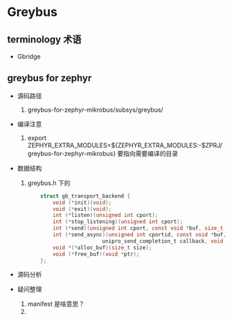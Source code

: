 # Greybus


## terminology 术语
* Gbridge
    

## greybus for zephyr 
* 源码路径
    1. greybus-for-zephyr-mikrobus/subsys/greybus/

* 编译注意
    1. export ZEPHYR_EXTRA_MODULES=${ZEPHYR_EXTRA_MODULES:-$ZPRJ/greybus-for-zephyr-mikrobus} 要指向需要编译的目录

* 数据结构
    1. greybus.h 下的
        ```C
            struct gb_transport_backend {
                void (*init)(void);
                void (*exit)(void);
                int (*listen)(unsigned int cport);
                int (*stop_listening)(unsigned int cport);
                int (*send)(unsigned int cport, const void *buf, size_t len);
                int (*send_async)(unsigned int cportid, const void *buf, size_t len,
                                unipro_send_completion_t callback, void *priv);
                void *(*alloc_buf)(size_t size);
                void (*free_buf)(void *ptr);
            };
        ```

* 源码分析



* 疑问整理
    1. manifest 是啥意思？
    2. 